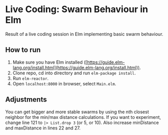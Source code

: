 # Live Coding: Swarm Behaviour in Elm

Result of a live coding session in Elm implementing basic swarm behaviour.

## How to run

1. Make sure you have Elm installed ([https://guide.elm-lang.org/install.html](https://guide.elm-lang.org/install.html)).
2. Clone repo, cd into directory and run `elm-package install`.
3. Run `elm-reactor`.
4. Open `localhost:8000` in browser, select `Main.elm`.

## Adjustments

You can get bigger and more stable swarms by using the nth closest neighbor for the min/max distance calculations. If you want to experiment, change line 121 to `|> List.drop 3` (or 5, or 10). Also increase minDistance and maxDistance in lines 22 and 27.
